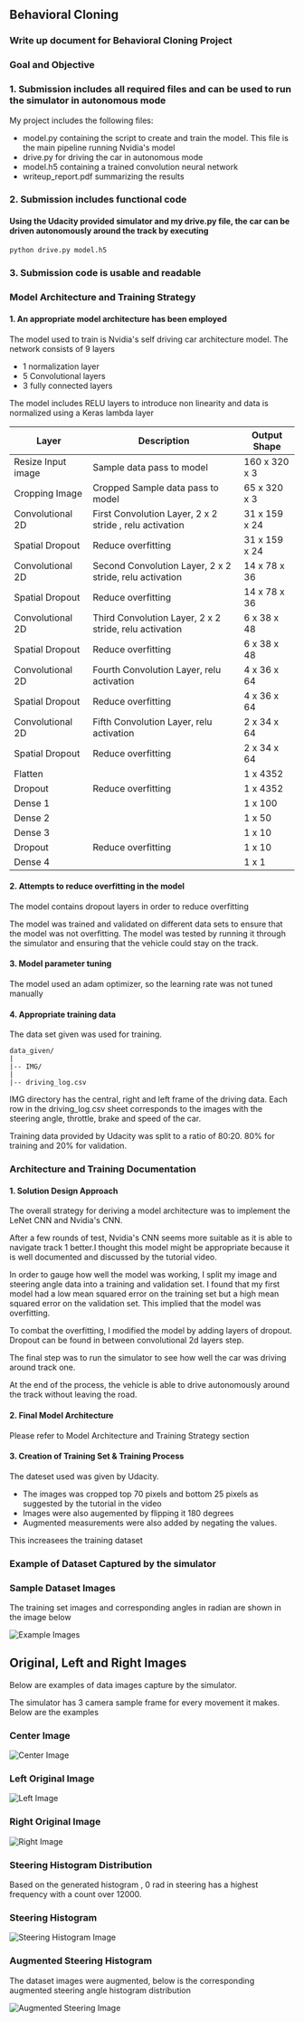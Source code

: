 
## Behavioral Cloning

### Write up document for Behavioral Cloning Project

[//]: # (Image References)
[example_images]: ./images/example_images.jpg "Example Images"
[center_image]: ./images/center_image.jpg "Center Image"
[left_image]: ./images/left_image.jpg "Left Image"
[right_image]: ./images/right_image.jpg "Right Image"
[steering_histrogram_image]: ./images/steering_angles_measurement.jpg "Steering Histogram Image"
[augmented_steering_histogram_image]: ./images/augmented_steering_angles_measurement.jpg "Augmented Steering Histogram Image"

### Goal and Objective

### 1. Submission includes all required files and can be used to run the simulator in autonomous mode

My project includes the following files:
* model.py containing the script to create and train the model. This file is the main pipeline running Nvidia's model
* drive.py for driving the car in autonomous mode
* model.h5 containing a trained convolution neural network 
* writeup_report.pdf summarizing the results

### 2. Submission includes functional code

#### Using the Udacity provided simulator and my drive.py file, the car can be driven autonomously around the track by executing 

```sh
python drive.py model.h5
```

### 3. Submission code is usable and readable

### Model Architecture and Training Strategy

#### 1. An appropriate model architecture has been employed

The model used to train is Nvidia's self driving car architecture model. The network consists of 9 layers
- 1 normalization layer
- 5 Convolutional layers
- 3 fully connected layers

The model includes RELU layers to introduce non linearity and data is normalized using a Keras lambda layer

Layer  | Description | Output Shape
  ------------- | -------------  | -------------
 Resize Input image  | Sample data pass to model                             |  160 x 320 x 3
 Cropping Image  | Cropped Sample data pass to model                         |  65 x 320 x 3 
 Convolutional 2D  | First Convolution Layer, 2 x 2 stride , relu activation |  31 x 159 x 24
 Spatial Dropout  |        Reduce overfitting            |  31 x 159 x 24
 Convolutional 2D  | Second Convolution Layer, 2 x 2 stride, relu activation  |  14 x 78 x 36
 Spatial Dropout  |        Reduce overfitting            |  14 x 78 x 36
 Convolutional 2D  | Third Convolution Layer, 2 x 2 stride, relu activation  |  6 x 38 x 48
 Spatial Dropout  |       Reduce overfitting             |   6 x 38 x 48
  Convolutional 2D  | Fourth Convolution Layer, relu activation  | 4 x 36 x 64
  Spatial Dropout  |       Reduce overfitting             |  4 x 36 x 64
  Convolutional 2D  | Fifth Convolution Layer, relu activation  | 2 x 34 x 64
  Spatial Dropout  |     Reduce overfitting               |  2 x 34 x 64
  Flatten  |                    |  1 x 4352
  Dropout  |       Reduce overfitting             |  1 x 4352
  Dense 1  |                    |  1 x 100
  Dense 2  |                    |  1 x 50
  Dense 3  |                    |  1 x 10
  Dropout  |       Reduce overfitting             |  1 x 10
  Dense 4  |                    |  1 x 1

#### 2. Attempts to reduce overfitting in the model


The model contains dropout layers in order to reduce overfitting

The model was trained and validated on different data sets to ensure that the model was not overfitting. The model was tested by running it through the simulator and ensuring that the vehicle could stay on the track.

#### 3. Model parameter tuning

The model used an adam optimizer, so the learning rate was not tuned manually

#### 4. Appropriate training data

The data set given was used for training.

```
data_given/
|
|-- IMG/
|
|-- driving_log.csv
```

IMG directory has the central, right and left frame of the driving data. Each row in the driving_log.csv sheet corresponds to the images with the steering angle, throttle, brake and speed of the car.


Training data provided by Udacity was split to a ratio of 80:20. 80% for training and 20% for validation.


### Architecture and Training Documentation

#### 1. Solution Design Approach

The overall strategy for deriving a model architecture was to implement the LeNet CNN and Nvidia's CNN.

After a few rounds of test, Nvidia's CNN seems more suitable as it is able to navigate track 1 better.I thought this model might be appropriate because it is well documented and discussed by the tutorial video.

In order to gauge how well the model was working, I split my image and steering angle data into a training and validation set. I found that my first model had a low mean squared error on the training set but a high mean squared error on the validation set. This implied that the model was overfitting. 

To combat the overfitting, I modified the model by adding layers of dropout. Dropout can be found in between convolutional 2d layers step.

The final step was to run the simulator to see how well the car was driving around track one.

At the end of the process, the vehicle is able to drive autonomously around the track without leaving the road.

#### 2. Final Model Architecture

Please refer to Model Architecture and Training Strategy section

#### 3. Creation of Training Set & Training Process

The dateset used was given by Udacity.


- The images was cropped top 70 pixels and bottom 25 pixels as suggested by the tutorial in the video
- Images were also augemented by flipping it 180 degrees
- Augmented measurements were also added by negating the values.

This increasees the training dataset

### Example of Dataset Captured by the simulator

### Sample Dataset Images

The training set images and corresponding angles in radian are shown in the image below

![Example Images][example_images]    

## Original, Left and Right Images

Below are examples of data images capture by the simulator. 



The simulator has 3 camera sample frame for every movement it makes. Below are the examples

### Center Image
![Center Image][center_image]       

### Left Original Image
![Left Image][left_image]                    

### Right Original Image
![Right Image][right_image]


### Steering Histogram Distribution

Based on the generated histogram , 0 rad in steering has a highest frequency with a count over 12000.

### Steering Histogram
![Steering Histogram Image][steering_histrogram_image]       

### Augmented Steering Histogram

The dataset images were augmented, below is the corresponding augmented steering angle histogram distribution

![Augmented Steering Image][augmented_steering_histogram_image]    


```python

```
